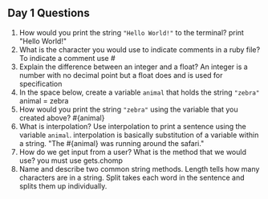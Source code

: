 ## Day 1 Questions

1. How would you print the string `"Hello World!"` to the terminal?
print "Hello World!"
1. What is the character you would use to indicate comments in a ruby file?
To indicate a comment use #
1. Explain the difference between an integer and a float?
An integer is a number with no decimal point but a float does and is used for specification
1. In the space below, create a variable `animal` that holds the string `"zebra"`
animal = zebra
1. How would you print the string `"zebra"` using the variable that you created above?
#{animal}
1. What is interpolation? Use interpolation to print a sentence using the variable `animal`.
interpolation is basically substitution of a variable within a string.
"The #{animal} was running around the safari."
1. How do we get input from a user? What is the method that we would use?
you must use gets.chomp
1. Name and describe two common string methods.
Length tells how many characters are in a string.
Split takes each word in the sentence and splits them up individually.
